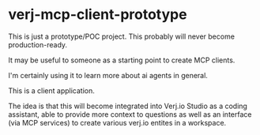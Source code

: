 # verj-mcp-client-prototype
This is just a prototype/POC project. This probably will never become production-ready.

It may be useful to someone as a starting point to create MCP clients. 

I'm certainly using it to learn more about ai agents in general.

This is a client application.

The idea is that this will become integrated into Verj.io Studio as a coding assistant, 
able to provide more context to questions as well as an interface (via MCP services) to create various verj.io entites in a workspace.
